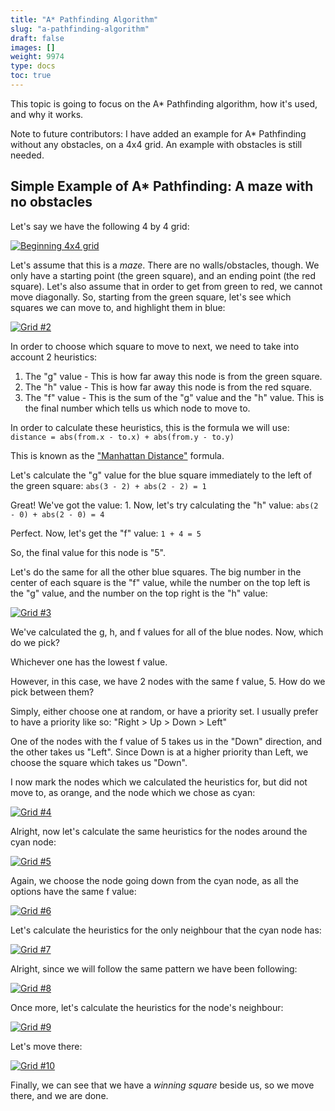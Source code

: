 ```yaml
---
title: "A* Pathfinding Algorithm"
slug: "a-pathfinding-algorithm"
draft: false
images: []
weight: 9974
type: docs
toc: true
---
```


This topic is going to focus on the A* Pathfinding algorithm, how it's used, and why it works.

Note to future contributors: I have added an example for A* Pathfinding without any obstacles, on a 4x4 grid. An example with obstacles is still needed.

## Simple Example of A* Pathfinding: A maze with no obstacles
Let's say we have the following 4 by 4 grid:

[![Beginning 4x4 grid][1]][1]

Let's assume that this is a *maze*. There are no walls/obstacles, though. We only have a starting point (the green square), and an ending point (the red square).
Let's also assume that in order to get from green to red, we cannot move diagonally.
So, starting from the green square, let's see which squares we can move to, and highlight them in blue:

[![Grid #2][2]][2]

In order to choose which square to move to next, we need to take into account 2 heuristics:
1. The "g" value - This is how far away this node is from the green square.
2. The "h" value - This is how far away this node is from the red square.
3. The "f" value - This is the sum of the "g" value and the "h" value. This is the final number which tells us which node to move to.

In order to calculate these heuristics, this is the formula we will use: `distance = abs(from.x - to.x) + abs(from.y - to.y)`

This is known as the ["Manhattan Distance"][3] formula.

Let's calculate the "g" value for the blue square immediately to the left of the green square:
`abs(3 - 2) + abs(2 - 2) = 1`

Great! We've got the value: 1.
Now, let's try calculating the "h" value:
`abs(2 - 0) + abs(2 - 0) = 4`

Perfect. Now, let's get the "f" value:
`1 + 4 = 5`

So, the final value for this node is "5".

Let's do the same for all the other blue squares. The big number in the center of each square is the "f" value, while the number on the top left is the "g" value, and the number on the top right is the "h" value:

[![Grid #3][4]][4]

We've calculated the g, h, and f values for all of the blue nodes. Now, which do we pick?

Whichever one has the lowest f value.

However, in this case, we have 2 nodes with the same f value, 5. How do we pick between them?

Simply, either choose one at random, or have a priority set. I usually prefer to have a priority like so:
"Right > Up > Down > Left"

One of the nodes with the f value of 5 takes us in the "Down" direction, and the other takes us "Left". Since Down is at a higher priority than Left, we choose the square which takes us "Down".

I now mark the nodes which we calculated the heuristics for, but did not move to, as orange, and the node which we chose as cyan:

[![Grid #4][5]][5]

Alright, now let's calculate the same heuristics for the nodes around the cyan node:

[![Grid #5][6]][6]

Again, we choose the node going down from the cyan node, as all the options have the same f value:

[![Grid #6][7]][7]

Let's calculate the heuristics for the only neighbour that the cyan node has:

[![Grid #7][8]][8]

Alright, since we will follow the same pattern we have been following:

[![Grid #8][9]][9]

Once more, let's calculate the heuristics for the node's neighbour:

[![Grid #9][10]][10]

Let's move there:

[![Grid #10][11]][11]

Finally, we can see that we have a *winning square* beside us, so we move there, and we are done.


  [1]: https://i.stack.imgur.com/9pe82.png
  [2]: https://i.stack.imgur.com/vDqkY.png
  [3]: https://xlinux.nist.gov/dads/HTML/manhattanDistance.html
  [4]: https://i.stack.imgur.com/RoGbr.png
  [5]: https://i.stack.imgur.com/Dunrn.png
  [6]: https://i.stack.imgur.com/WuCwv.png
  [7]: https://i.stack.imgur.com/nlywy.png
  [8]: https://i.stack.imgur.com/2rf8P.png
  [9]: https://i.stack.imgur.com/8UBoB.png
  [10]: https://i.stack.imgur.com/TuXrO.png
  [11]: https://i.stack.imgur.com/r8MJd.png

